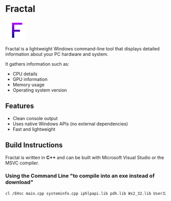 # Fractal

![Fractal Logo](logo.png)

Fractal is a lightweight Windows command-line tool that displays detailed information about your PC hardware and system.  

It gathers information such as:
- CPU details  
- GPU information  
- Memory usage 
- Operating system version  

## Features
- Clean console output  
- Uses native Windows APIs (no external dependencies)  
- Fast and lightweight  

## Build Instructions
Fractal is written in **C++** and can be built with Microsoft Visual Studio or the MSVC compiler.

### Using the Command Line "to compile into an exe instead of download"
```sh
cl /EHsc main.cpp systeminfo.cpp iphlpapi.lib pdh.lib Ws2_32.lib User32.lib /FeFractal.exe